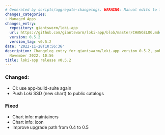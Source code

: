 ```yaml
---
# Generated by scripts/aggregate-changelogs. WARNING: Manual edits to this files will be overwritten.
changes_categories:
- Managed Apps
changes_entry:
  repository: giantswarm/loki-app
  url: https://github.com/giantswarm/loki-app/blob/master/CHANGELOG.md#052---2022-11-28
  version: 0.5.2
  version_tag: v0.5.2
date: '2022-11-28T10:56:36'
description: Changelog entry for giantswarm/loki-app version 0.5.2, published on 28
  November 2022, 10:56
title: loki-app release v0.5.2
---
```


### Changed:
- CI: use app-build-suite again
- Push Loki SSD (new chart) to public catalogs
### Fixed
- Chart info: maintainers
- Chart info: icon
- Improve upgrade path from 0.4 to 0.5
